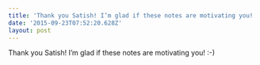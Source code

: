 ```yaml
---
title: 'Thank you Satish! I’m glad if these notes are motivating you! :-)'
date: '2015-09-23T07:52:20.628Z'
layout: post
---
```

Thank you Satish! I’m glad if these notes are motivating you! :-)
